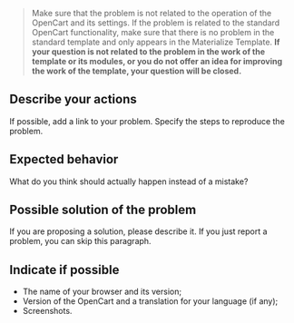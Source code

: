> Make sure that the problem is not related to the operation of the OpenCart and its settings. If the problem is related to the standard OpenCart functionality, make sure that there is no problem in the standard template and only appears in the Materialize Template.
> **If your question is not related to the problem in the work of the template or its modules, or you do not offer an idea for improving the work of the template, your question will be closed.**

## Describe your actions ##
If possible, add a link to your problem. Specify the steps to reproduce the problem.

## Expected behavior ##
What do you think should actually happen instead of a mistake?

## Possible solution of the problem ##
If you are proposing a solution, please describe it. If you just report a problem, you can skip this paragraph.

## Indicate if possible ##
* The name of your browser and its version;
* Version of the OpenCart and a translation for your language (if any);
* Screenshots.